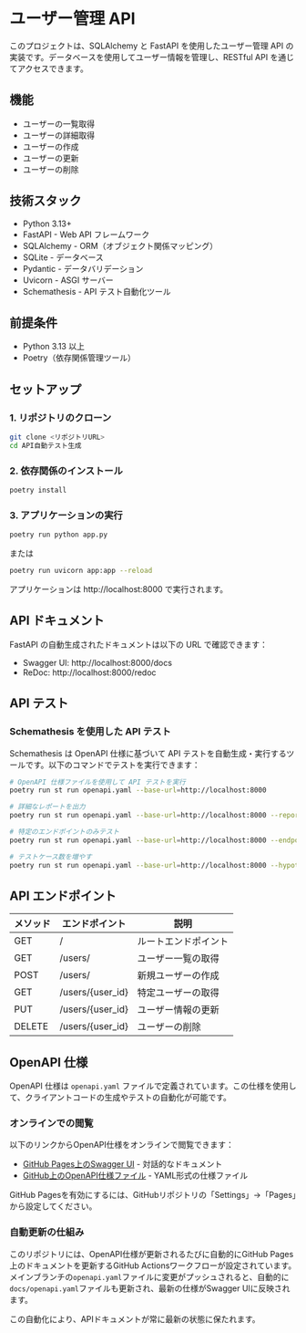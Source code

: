 # ユーザー管理 API

このプロジェクトは、SQLAlchemy と FastAPI を使用したユーザー管理 API の実装です。データベースを使用してユーザー情報を管理し、RESTful API を通じてアクセスできます。

## 機能

- ユーザーの一覧取得
- ユーザーの詳細取得
- ユーザーの作成
- ユーザーの更新
- ユーザーの削除

## 技術スタック

- Python 3.13+
- FastAPI - Web API フレームワーク
- SQLAlchemy - ORM（オブジェクト関係マッピング）
- SQLite - データベース
- Pydantic - データバリデーション
- Uvicorn - ASGI サーバー
- Schemathesis - API テスト自動化ツール

## 前提条件

- Python 3.13 以上
- Poetry（依存関係管理ツール）

## セットアップ

### 1. リポジトリのクローン

```bash
git clone <リポジトリURL>
cd API自動テスト生成
```

### 2. 依存関係のインストール

```bash
poetry install
```

### 3. アプリケーションの実行

```bash
poetry run python app.py
```

または

```bash
poetry run uvicorn app:app --reload
```

アプリケーションは http://localhost:8000 で実行されます。

## API ドキュメント

FastAPI の自動生成されたドキュメントは以下の URL で確認できます：

- Swagger UI: http://localhost:8000/docs
- ReDoc: http://localhost:8000/redoc

## API テスト

### Schemathesis を使用した API テスト

Schemathesis は OpenAPI 仕様に基づいて API テストを自動生成・実行するツールです。以下のコマンドでテストを実行できます：

```bash
# OpenAPI 仕様ファイルを使用して API テストを実行
poetry run st run openapi.yaml --base-url=http://localhost:8000

# 詳細なレポートを出力
poetry run st run openapi.yaml --base-url=http://localhost:8000 --report

# 特定のエンドポイントのみテスト
poetry run st run openapi.yaml --base-url=http://localhost:8000 --endpoint "/users/"

# テストケース数を増やす
poetry run st run openapi.yaml --base-url=http://localhost:8000 --hypothesis-max-examples=100
```

## API エンドポイント

| メソッド | エンドポイント | 説明 |
|---------|--------------|------|
| GET | / | ルートエンドポイント |
| GET | /users/ | ユーザー一覧の取得 |
| POST | /users/ | 新規ユーザーの作成 |
| GET | /users/{user_id} | 特定ユーザーの取得 |
| PUT | /users/{user_id} | ユーザー情報の更新 |
| DELETE | /users/{user_id} | ユーザーの削除 |

## OpenAPI 仕様

OpenAPI 仕様は `openapi.yaml` ファイルで定義されています。この仕様を使用して、クライアントコードの生成やテストの自動化が可能です。

### オンラインでの閲覧

以下のリンクからOpenAPI仕様をオンラインで閲覧できます：

- [GitHub Pages上のSwagger UI](https://seiya0914.github.io/api-test-auto-generate/) - 対話的なドキュメント
- [GitHub上のOpenAPI仕様ファイル](https://github.com/seiya0914/api-test-auto-generate/blob/main/openapi.yaml) - YAML形式の仕様ファイル

GitHub Pagesを有効にするには、GitHubリポジトリの「Settings」→「Pages」から設定してください。

### 自動更新の仕組み

このリポジトリには、OpenAPI仕様が更新されるたびに自動的にGitHub Pages上のドキュメントを更新するGitHub Actionsワークフローが設定されています。メインブランチの`openapi.yaml`ファイルに変更がプッシュされると、自動的に`docs/openapi.yaml`ファイルも更新され、最新の仕様がSwagger UIに反映されます。

この自動化により、APIドキュメントが常に最新の状態に保たれます。
